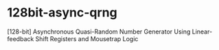 # 128bit-async-qrng
[128-bit] Asynchronous Quasi-Random Number Generator Using Linear-feedback Shift Registers and Mousetrap Logic
